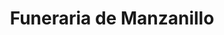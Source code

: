 ---
title: "Funeraria de Manzanillo"
url: /manzanillo/funeraria-de-manzanillo/
shop: Bestattungen
---